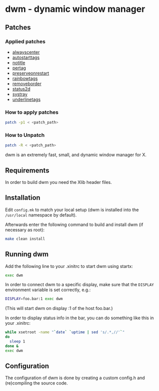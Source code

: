 # dwm - dynamic window manager

## Patches

### Applied patches

- [alwayscenter](https://dwm.suckless.org/patches/alwayscenter/)
- [autostarttags](https://dwm.suckless.org/patches/autostarttags/)
- [notitle](https://dwm.suckless.org/patches/notitle/)
- [pertag](https://dwm.suckless.org/patches/pertag/)
- [preserveonrestart](https://dwm.suckless.org/patches/preserveonrestart/)
- [rainbowtags](https://dwm.suckless.org/patches/rainbowtags/)
- [removeborder](https://dwm.suckless.org/patches/removeborder/)
- [status2d](https://dwm.suckless.org/patches/status2d/)
- [systray](https://dwm.suckless.org/patches/systray/)
- [underlinetags](https://dwm.suckless.org/patches/underlinetags/)

### How to apply patches

```bash
patch -p1 < <patch_path>
```

### How to Unpatch

```bash
patch -R < <patch_path>
```

dwm is an extremely fast, small, and dynamic window manager for X.

## Requirements

In order to build dwm you need the Xlib header files.

## Installation

Edit `config.mk` to match your local setup (dwm is installed into
the `/usr/local` namespace by default).

Afterwards enter the following command to build and install dwm (if
necessary as root):

```bash
make clean install
```

## Running dwm

Add the following line to your .xinitrc to start dwm using startx:

```bash
exec dwm
```

In order to connect dwm to a specific display, make sure that
the `DISPLAY` environment variable is set correctly, e.g.:

```bash
DISPLAY=foo.bar:1 exec dwm
```

(This will start dwm on display :1 of the host foo.bar.)

In order to display status info in the bar, you can do something
like this in your .xinitrc:

```bash
while xsetroot -name "`date` `uptime | sed 's/.*,//'`"
do
  sleep 1
done &
exec dwm
```

## Configuration

The configuration of dwm is done by creating a custom config.h
and (re)compiling the source code.
